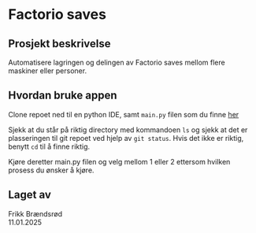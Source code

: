 # Factorio saves

## Prosjekt beskrivelse
Automatisere lagringen og delingen av Factorio saves mellom flere maskiner eller personer.

## Hvordan bruke appen
Clone repoet ned til en python IDE, samt ```main.py``` filen som du finne <a href="main.py">her</a>

Sjekk at du står på riktig directory med kommandoen ```ls``` og sjekk at det er plasseringen til git repoet ved hjelp av ```git status```. Hvis det ikke er riktig, benytt ```cd``` til å finne riktig.

Kjøre deretter main.py filen og velg mellom 1 eller 2 ettersom hvilken prosess du ønsker å kjøre.

## Laget av
Frikk Brændsrød <br>
11.01.2025